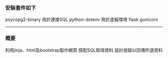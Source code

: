 ### 安裝套件如下
psycopg2-binary 用於連接SQL
python-dotenv   用於虛擬環境
flask
gunicorn

---
### 概要
利用jinja、html及bootstrap製作網頁
搭配SQL取得資料
設計按鈕以回傳所選資料